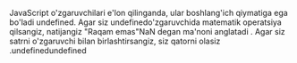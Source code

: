 JavaScript o'zgaruvchilari e'lon qilinganda, ular boshlang'ich qiymatiga ega bo'ladi undefined. Agar siz undefinedo'zgaruvchida matematik operatsiya qilsangiz, natijangiz "Raqam emas"NaN degan ma'noni anglatadi . Agar siz satrni o'zgaruvchi bilan birlashtirsangiz, siz qatorni olasiz .undefinedundefined